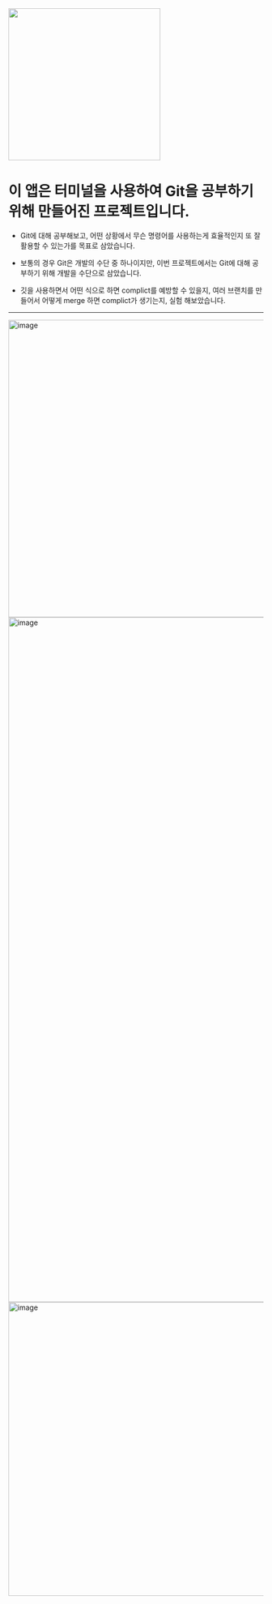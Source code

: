 <img width= "300" src="https://img.shields.io/badge/Git-F05032?style=flat-square&logo=Git&logoColor=white"/>

# 이 앱은 터미널을 사용하여 Git을 공부하기 위해 만들어진 프로젝트입니다.

* Git에 대해 공부해보고, 어떤 상황에서 무슨 명령어를 사용하는게 효율적인지 또 잘 활용할 수 있는가를 목표로 삼았습니다.

* 보통의 경우 Git은 개발의 수단 중 하나이지만, 이번 프로젝트에서는 Git에 대해 공부하기 위해 개발을 수단으로 삼았습니다. 

* 깃을 사용하면서 어떤 식으로 하면 complict를 예방할 수 있을지, 여러 브랜치를 만들어서 어떻게 merge 하면 complict가 생기는지, 실험 해보았습니다.

-----

<img width="587" alt="image" src="https://user-images.githubusercontent.com/66102708/166970287-690012ff-3b70-4bc4-bb4a-4fc99a68bb12.png">

<img width="1352" alt="image" src="https://user-images.githubusercontent.com/66102708/166971197-336bf5aa-1f54-4cde-9c11-96fec33ef196.png">

<img width="580" alt="image" src="https://user-images.githubusercontent.com/66102708/166970845-ee9037f4-5882-4e42-ab8a-2299ea282bc4.png">
